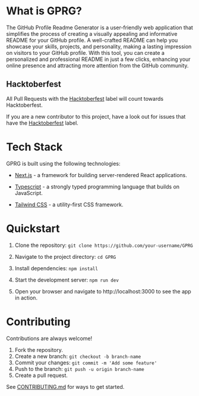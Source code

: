 # What is GPRG?

The GitHub Profile Readme Generator is a user-friendly web application that simplifies the process of creating a visually appealing and informative README for your GitHub profile. A well-crafted README can help you showcase your skills, projects, and personality, making a lasting impression on visitors to your GitHub profile. With this tool, you can create a personalized and professional README in just a few clicks, enhancing your online presence and attracting more attention from the GitHub community.

## Hacktoberfest

All Pull Requests with the [Hacktoberfest](https://github.com/khairalanam/GPRG/issues?q=is%3Aissue+is%3Aopen+label%3AHacktoberfest) label will count towards Hacktoberfest.

If you are a new contributor to this project, have a look out for issues that have the [Hacktoberfest](https://github.com/khairalanam/GPRG/issues?q=is%3Aissue+is%3Aopen+label%3AHacktoberfest) label.

# Tech Stack

GPRG is built using the following technologies:

- [Next.js](https://nextjs.org/) - a framework for building server-rendered React applications.

- [Typescript](https://www.typescriptlang.org/) -  a strongly typed programming language that builds on JavaScript.

- [Tailwind CSS](https://tailwindcss.com/) - a utility-first CSS framework.

# Quickstart
1. Clone the repository:
   `git clone https://github.com/your-username/GPRG`
2. Navigate to the project directory:
   `cd GPRG`
3. Install dependencies:
   `npm install`

4. Start the development server:
   `npm run dev`

5. Open your browser and navigate to http://localhost:3000 to see the app in action.

# Contributing

Contributions are always welcome!

1. Fork the repository.
2. Create a new branch: `git checkout -b branch-name`
3. Commit your changes: `git commit -m 'Add some feature'`
4. Push to the branch: `git push -u origin branch-name`
5. Create a pull request.


See [CONTRIBUTING.md](https://github.com/khairalanam/GPRG/blob/main/CONTRIBUTING.md) for ways to get started.
